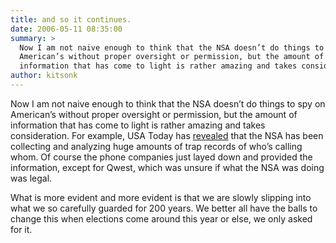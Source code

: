 ```yaml
---
title: and so it continues.
date: 2006-05-11 08:35:00
summary: >
  Now I am not naive enough to think that the NSA doesn’t do things to spy on
  American’s without proper oversight or permission, but the amount of
  information that has come to light is rather amazing and takes consideration.
author: kitsonk
---
```


Now I am not naive enough to think that the NSA doesn’t do things to spy on American’s without proper oversight or
permission, but the amount of information that has come to light is rather amazing and takes consideration. For example,
USA Today has [revealed](http://www.usatoday.com/news/washington/2006-05-10-nsa_x.htm) that the NSA has been collecting
and analyzing huge amounts of trap records of who’s calling whom. Of course the phone companies just layed down and
provided the information, except for Qwest, which was unsure if what the NSA was doing was legal.

What is more evident and more evident is that we are slowly slipping into what we so carefully guarded for 200 years. We
better all have the balls to change this when elections come around this year or else, we only asked for it.
